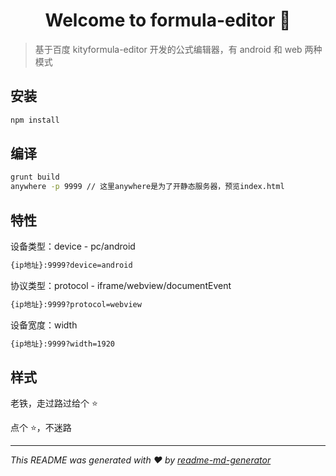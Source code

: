 <h1 align="center">Welcome to formula-editor 👋</h1>

> 基于百度 kityformula-editor 开发的公式编辑器，有 android 和 web 两种模式

## 安装

```sh
npm install
```

## 编译

```sh
grunt build
anywhere -p 9999 // 这里anywhere是为了开静态服务器，预览index.html
```

## 特性

设备类型：device - pc/android

```sh
{ip地址}:9999?device=android
```

协议类型：protocol - iframe/webview/documentEvent

```sh
{ip地址}:9999?protocol=webview
```

设备宽度：width

```sh
{ip地址}:9999?width=1920
```

## 样式

老铁，走过路过给个 ⭐️

点个 ⭐️，不迷路

---

_This README was generated with ❤️ by [readme-md-generator](https://github.com/kefranabg/readme-md-generator)_

